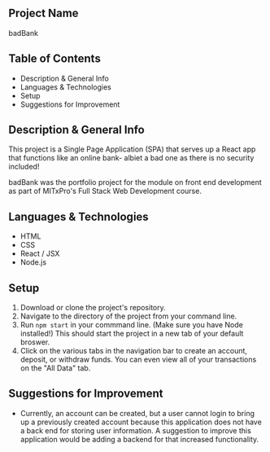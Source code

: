 ## Project Name
badBank

## Table of Contents
 - Description & General Info
 - Languages & Technologies
 - Setup
 - Suggestions for Improvement 
 

## Description & General Info
This project is a Single Page Application (SPA) that serves up a React app that functions like an online bank- albiet a bad one as there is no security included! 

badBank was the portfolio project for the module on front end development as part of MITxPro's Full Stack Web Development course. 

## Languages & Technologies
- HTML
- CSS
- React / JSX
- Node.js

## Setup
1. Download or clone the project's repository. 
2. Navigate to the directory of the project from your command line. 
3. Run `npm start` in your commmand line. (Make sure you have Node installed!) This should start the project in a new tab of your default broswer. 
4. Click on the various tabs in the navigation bar to create an account, deposit, or withdraw funds. You can even view all of your transactions on the "All Data" tab.  

## Suggestions for Improvement
- Currently, an account can be created, but a user cannot login to bring up a previously created account because this application does not have a back end for storing user information. A suggestion to improve this application would be adding a backend for that increased functionality.   
